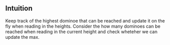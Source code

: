 ## Intuition

Keep track of the highest dominoe that can be reached and update it on the fly when reading in the heights. Consider the how many dominoes can be reached when reading in the current height and check wheteher we can update the max.
